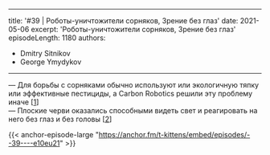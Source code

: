 
---
title: '#39 | Роботы-уничтожители сорняков, Зрение без глаз'
date: 2021-05-06
excerpt: 'Роботы-уничтожители сорняков, Зрение без глаз'
episodeLength: 1180
authors:
  - Dmitry Sitnikov
  - George Ymydykov
---

— Для борьбы с сорняками обычно используют или экологичную тяпку или эффективные пестициды, а Carbon Robotics решили эту проблему иначе [[1](https://www.freethink.com/articles/farming-robot)]<br/>
— Плоские черви оказались способными видеть свет и реагировать на него без глаз и без головы [[2](https://www.livescience.com/decapitated-worm-sees-with-its-body.html)]

{{< anchor-episode-large "https://anchor.fm/t-kittens/embed/episodes/--39----e10eu21" >}}
